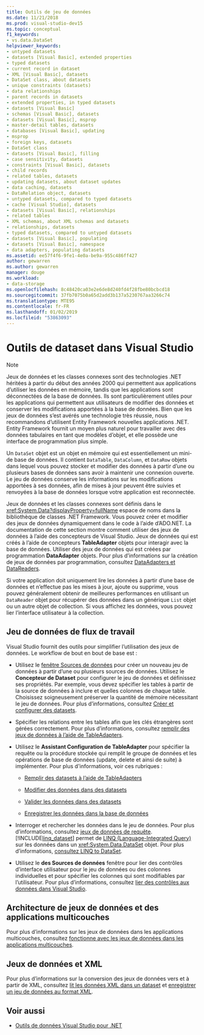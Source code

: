 ```yaml
---
title: Outils de jeu de données
ms.date: 11/21/2018
ms.prod: visual-studio-dev15
ms.topic: conceptual
f1_keywords:
- vs.data.DataSet
helpviewer_keywords:
- untyped datasets
- datasets [Visual Basic], extended properties
- typed datasets
- current record in dataset
- XML [Visual Basic], datasets
- DataSet class, about datasets
- unique constraints (datasets)
- data relationships
- parent records in datasets
- extended properties, in typed datasets
- datasets [Visual Basic]
- schemas [Visual Basic], datasets
- datasets [Visual Basic], msprop
- master-detail tables, datasets
- databases [Visual Basic], updating
- msprop
- foreign keys, datasets
- DataSet class
- datasets [Visual Basic], filling
- case sensitivity, datasets
- constraints [Visual Basic], datasets
- child records
- related tables, datasets
- updating datasets, about dataset updates
- data caching, datasets
- DataRelation object, datasets
- untyped datasets, compared to typed datasets
- cache [Visual Studio], datasets
- datasets [Visual Basic], relationships
- related tables
- XML schemas, about XML schemas and datasets
- relationships, datasets
- typed datasets, compared to untyped datasets
- datasets [Visual Basic], populating
- datasets [Visual Basic], namespace
- data adapters, populating datasets
ms.assetid: ee57f4f6-9fe1-4e0a-be9a-955c486ff427
author: gewarren
ms.author: gewarren
manager: douge
ms.workload:
- data-storage
ms.openlocfilehash: 8c48420ca03e2e6de8d240fd4f28fbe80bcbcd18
ms.sourcegitcommit: 37fb7075b0a65d2add3b137a5230767aa3266c74
ms.translationtype: MTE95
ms.contentlocale: fr-FR
ms.lasthandoff: 01/02/2019
ms.locfileid: "53863093"
---
```

# <a name="dataset-tools-in-visual-studio"></a>Outils de dataset dans Visual Studio

> [!NOTE]
> Jeux de données et les classes connexes sont des technologies .NET héritées à partir du début des années 2000 qui permettent aux applications d’utiliser les données en mémoire, tandis que les applications sont déconnectées de la base de données. Ils sont particulièrement utiles pour les applications qui permettent aux utilisateurs de modifier des données et conserver les modifications apportées à la base de données. Bien que les jeux de données s’est avérés une technologie très réussie, nous recommandons d’utilisent Entity Framework nouvelles applications .NET. Entity Framework fournit un moyen plus naturel pour travailler avec des données tabulaires en tant que modèles d’objet, et elle possède une interface de programmation plus simple.

Un `DataSet` objet est un objet en mémoire qui est essentiellement un mini-de base de données. Il contient `DataTable`, `DataColumn`, et `DataRow` objets dans lequel vous pouvez stocker et modifier des données à partir d’une ou plusieurs bases de données sans avoir à maintenir une connexion ouverte. Le jeu de données conserve les informations sur les modifications apportées à ses données, afin de mises à jour peuvent être suivies et renvoyées à la base de données lorsque votre application est reconnectée.

Jeux de données et les classes connexes sont définis dans le <xref:System.Data?displayProperty=fullName> espace de noms dans la bibliothèque de classes .NET Framework. Vous pouvez créer et modifier des jeux de données dynamiquement dans le code à l’aide d’ADO.NET. La documentation de cette section montre comment utiliser des jeux de données à l’aide des concepteurs de Visual Studio. Jeux de données qui est créés à l’aide de concepteurs **TableAdapter** objets pour interagir avec la base de données. Utiliser des jeux de données qui est créées par programmation **DataAdapter** objets. Pour plus d’informations sur la création de jeux de données par programmation, consultez [DataAdapters et DataReaders](/dotnet/framework/data/adonet/dataadapters-and-datareaders).

Si votre application doit uniquement lire les données à partir d’une base de données et n’effectue pas les mises à jour, ajoute ou supprime, vous pouvez généralement obtenir de meilleures performances en utilisant un `DataReader` objet pour récupérer des données dans un générique `List` objet ou un autre objet de collection. Si vous affichez les données, vous pouvez lier l’interface utilisateur à la collection.

## <a name="dataset-workflow"></a>Jeu de données de flux de travail

Visual Studio fournit des outils pour simplifier l’utilisation des jeux de données. Le workflow de bout en bout de base est :

- Utilisez le [fenêtre Sources de données](add-new-data-sources.md#data-sources-window) pour créer un nouveau jeu de données à partir d’une ou plusieurs sources de données. Utilisez le **Concepteur de Dataset** pour configurer le jeu de données et définissez ses propriétés. Par exemple, vous devez spécifier les tables à partir de la source de données à inclure et quelles colonnes de chaque table. Choisissez soigneusement préserver la quantité de mémoire nécessitant le jeu de données. Pour plus d’informations, consultez [Créer et configurer des datasets](../data-tools/create-and-configure-datasets-in-visual-studio.md).

- Spécifier les relations entre les tables afin que les clés étrangères sont gérées correctement. Pour plus d’informations, consultez [remplir des jeux de données à l’aide de TableAdapters](../data-tools/fill-datasets-by-using-tableadapters.md).

- Utilisez le **Assistant Configuration de TableAdapter** pour spécifier la requête ou la procédure stockée qui remplit le groupe de données et les opérations de base de données (update, delete et ainsi de suite) à implémenter. Pour plus d'informations, voir ces rubriques :

    - [Remplir des datasets à l’aide de TableAdapters](../data-tools/fill-datasets-by-using-tableadapters.md)

    - [Modifier des données dans des datasets](../data-tools/edit-data-in-datasets.md)

    - [Valider les données dans des datasets](../data-tools/validate-data-in-datasets.md)

    - [Enregistrer les données dans la base de données](../data-tools/save-data-back-to-the-database.md)

- Interroger et rechercher les données dans le jeu de données. Pour plus d’informations, consultez [jeux de données de requête](../data-tools/query-datasets.md). [!INCLUDE[linq_dataset](../data-tools/includes/linq_dataset_md.md)] permet de [LINQ (Language-Integrated Query)](/dotnet/csharp/linq/) sur les données dans un <xref:System.Data.DataSet> objet. Pour plus d’informations, [consultez LINQ to DataSet](/dotnet/framework/data/adonet/linq-to-dataset).

- Utilisez le **des Sources de données** fenêtre pour lier des contrôles d’interface utilisateur pour le jeu de données ou des colonnes individuelles et pour spécifier les colonnes qui sont modifiables par l’utilisateur. Pour plus d’informations, consultez [lier des contrôles aux données dans Visual Studio](../data-tools/bind-controls-to-data-in-visual-studio.md).

## <a name="datasets-and-n-tier-architecture"></a>Architecture de jeux de données et des applications multicouches

Pour plus d’informations sur les jeux de données dans les applications multicouches, consultez [fonctionne avec les jeux de données dans les applications multicouches](../data-tools/work-with-datasets-in-n-tier-applications.md).

## <a name="datasets-and-xml"></a>Jeux de données et XML

Pour plus d’informations sur la conversion des jeux de données vers et à partir de XML, consultez [lit les données XML dans un dataset](../data-tools/read-xml-data-into-a-dataset.md) et [enregistrer un jeu de données au format XML](../data-tools/save-a-dataset-as-xml.md).

## <a name="see-also"></a>Voir aussi

- [Outils de données Visual Studio pour .NET](../data-tools/visual-studio-data-tools-for-dotnet.md)